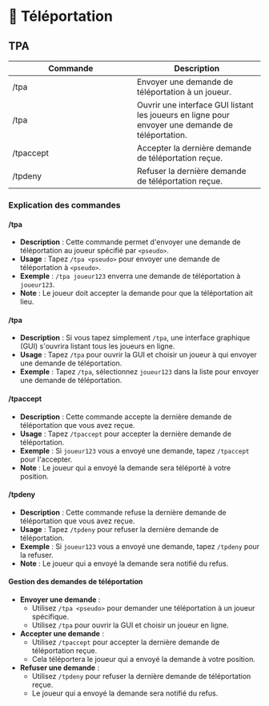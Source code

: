 # 🚰 Téléportation

## TPA

<table><thead><tr><th width="233">Commande</th><th>Description</th></tr></thead><tbody><tr><td>/tpa</td><td>Envoyer une demande de téléportation à un joueur.</td></tr><tr><td>/tpa</td><td>Ouvrir une interface GUI listant les joueurs en ligne pour envoyer une demande de téléportation.</td></tr><tr><td>/tpaccept</td><td>Accepter la dernière demande de téléportation reçue.</td></tr><tr><td>/tpdeny</td><td>Refuser la dernière demande de téléportation reçue.</td></tr></tbody></table>

### Explication des commandes

#### **/tpa**

* **Description** : Cette commande permet d'envoyer une demande de téléportation au joueur spécifié par `<pseudo>`.
* **Usage** : Tapez `/tpa <pseudo>` pour envoyer une demande de téléportation à `<pseudo>`.
* **Exemple** : `/tpa joueur123` enverra une demande de téléportation à `joueur123`.
* **Note** : Le joueur doit accepter la demande pour que la téléportation ait lieu.

#### **/tpa**

* **Description** : Si vous tapez simplement `/tpa`, une interface graphique (GUI) s'ouvrira listant tous les joueurs en ligne.
* **Usage** : Tapez `/tpa` pour ouvrir la GUI et choisir un joueur à qui envoyer une demande de téléportation.
* **Exemple** : Tapez `/tpa`, sélectionnez `joueur123` dans la liste pour envoyer une demande de téléportation.

#### **/tpaccept**

* **Description** : Cette commande accepte la dernière demande de téléportation que vous avez reçue.
* **Usage** : Tapez `/tpaccept` pour accepter la dernière demande de téléportation.
* **Exemple** : Si `joueur123` vous a envoyé une demande, tapez `/tpaccept` pour l'accepter.
* **Note** : Le joueur qui a envoyé la demande sera téléporté à votre position.

#### **/tpdeny**

* **Description** : Cette commande refuse la dernière demande de téléportation que vous avez reçue.
* **Usage** : Tapez `/tpdeny` pour refuser la dernière demande de téléportation.
* **Exemple** : Si `joueur123` vous a envoyé une demande, tapez `/tpdeny` pour la refuser.
* **Note** : Le joueur qui a envoyé la demande sera notifié du refus.

#### Gestion des demandes de téléportation

* **Envoyer une demande** :
  * Utilisez `/tpa <pseudo>` pour demander une téléportation à un joueur spécifique.
  * Utilisez `/tpa` pour ouvrir la GUI et choisir un joueur en ligne.
* **Accepter une demande** :
  * Utilisez `/tpaccept` pour accepter la dernière demande de téléportation reçue.
  * Cela téléportera le joueur qui a envoyé la demande à votre position.
* **Refuser une demande** :
  * Utilisez `/tpdeny` pour refuser la dernière demande de téléportation reçue.
  * Le joueur qui a envoyé la demande sera notifié du refus.
